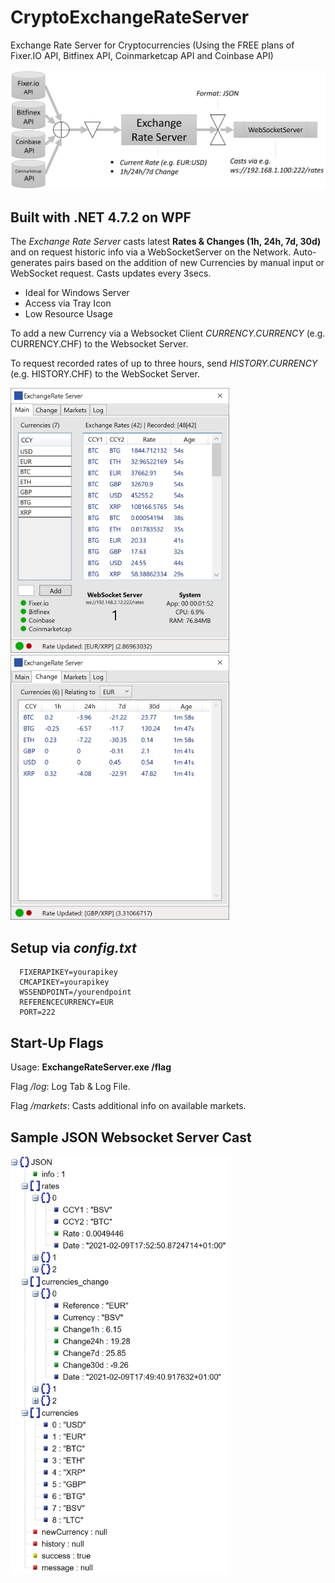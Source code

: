 # CryptoExchangeRateServer

Exchange Rate Server for Cryptocurrencies (Using the FREE plans of Fixer.IO API, Bitfinex API, Coinmarketcap API and Coinbase API)

<img src="flow.png">

## Built with .NET 4.7.2 on WPF

The *Exchange Rate Server* casts latest **Rates & Changes (1h, 24h, 7d, 30d)** and on request historic info via a WebSocketServer on the Network.
Auto-generates pairs based on the addition of new Currencies by manual input or WebSocket request. Casts updates every 3secs.

* Ideal for Windows Server
* Access via Tray Icon
* Low Resource Usage

To add a new Currency via a Websocket Client *CURRENCY.CURRENCY* (e.g. CURRENCY.CHF) to the Websocket Server.

To request recorded rates of up to three hours, send *HISTORY.CURRENCY* (e.g. HISTORY.CHF) to the WebSocket Server.

<img src="1.png" width="350">
<img src="2.png" width="350">

## Setup via *config.txt* 

      FIXERAPIKEY=yourapikey
      CMCAPIKEY=yourapikey
      WSSENDPOINT=/yourendpoint
      REFERENCECURRENCY=EUR
      PORT=222

## Start-Up Flags

Usage: **ExchangeRateServer.exe /flag**

Flag _/log_: Log Tab & Log File.

Flag _/markets_: Casts additional info on available markets.

## Sample JSON Websocket Server Cast

<img src="json.png" width="350">
